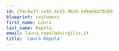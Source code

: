 ```yaml
---
id: 2f4c6e37-ce92-4c53-9650-4d9a84b70169
blueprint: customers
first_name: Laura
last_name: Repola
email: laura.repola@virgilio.it
title: 'Laura Repola'
---
```

